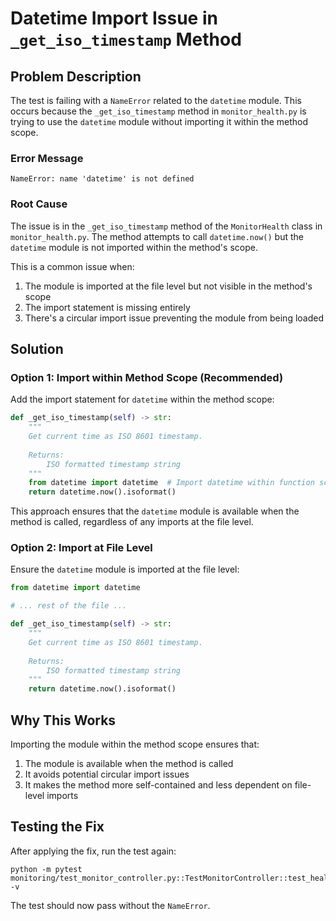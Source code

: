 # Datetime Import Issue in `_get_iso_timestamp` Method

## Problem Description

The test is failing with a `NameError` related to the `datetime` module. This occurs because the `_get_iso_timestamp` method in `monitor_health.py` is trying to use the `datetime` module without importing it within the method scope.

### Error Message
```
NameError: name 'datetime' is not defined
```

### Root Cause
The issue is in the `_get_iso_timestamp` method of the `MonitorHealth` class in `monitor_health.py`. The method attempts to call `datetime.now()` but the `datetime` module is not imported within the method's scope.

This is a common issue when:
1. The module is imported at the file level but not visible in the method's scope
2. The import statement is missing entirely
3. There's a circular import issue preventing the module from being loaded

## Solution

### Option 1: Import within Method Scope (Recommended)
Add the import statement for `datetime` within the method scope:

```python
def _get_iso_timestamp(self) -> str:
    """
    Get current time as ISO 8601 timestamp.
    
    Returns:
        ISO formatted timestamp string
    """
    from datetime import datetime  # Import datetime within function scope
    return datetime.now().isoformat()
```

This approach ensures that the `datetime` module is available when the method is called, regardless of any imports at the file level.

### Option 2: Import at File Level
Ensure the `datetime` module is imported at the file level:

```python
from datetime import datetime

# ... rest of the file ...

def _get_iso_timestamp(self) -> str:
    """
    Get current time as ISO 8601 timestamp.
    
    Returns:
        ISO formatted timestamp string
    """
    return datetime.now().isoformat()
```

## Why This Works

Importing the module within the method scope ensures that:
1. The module is available when the method is called
2. It avoids potential circular import issues
3. It makes the method more self-contained and less dependent on file-level imports

## Testing the Fix

After applying the fix, run the test again:

```
python -m pytest monitoring/test_monitor_controller.py::TestMonitorController::test_health_check_endpoint -v
```

The test should now pass without the `NameError`. 
